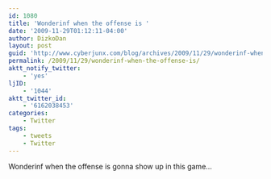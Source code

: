 ```yaml
---
id: 1080
title: 'Wonderinf when the offense is '
date: '2009-11-29T01:12:11-04:00'
author: DizkoDan
layout: post
guid: 'http://www.cyberjunx.com/blog/archives/2009/11/29/wonderinf-when-the-offense-is/'
permalink: /2009/11/29/wonderinf-when-the-offense-is/
aktt_notify_twitter:
    - 'yes'
ljID:
    - '1044'
aktt_twitter_id:
    - '6162038453'
categories:
    - Twitter
tags:
    - tweets
    - Twitter
---
```


Wonderinf when the offense is gonna show up in this game…